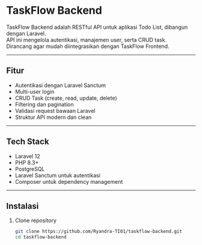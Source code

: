 # TaskFlow Backend

TaskFlow Backend adalah RESTful API untuk aplikasi Todo List, dibangun dengan Laravel.  
API ini mengelola autentikasi, manajemen user, serta CRUD task.  
Dirancang agar mudah diintegrasikan dengan TaskFlow Frontend.

---

## Fitur
- Autentikasi dengan Laravel Sanctum
- Multi-user login
- CRUD Task (create, read, update, delete)
- Filtering dan pagination
- Validasi request bawaan Laravel
- Struktur API modern dan clean

---

## Tech Stack
- Laravel 12
- PHP 8.3+
- PostgreSQL
- Laravel Sanctum untuk autentikasi
- Composer untuk dependency management

---

## Instalasi

1. Clone repository
   ```bash
   git clone https://github.com/Ryandra-TI01/taskflow-backend.git
   cd taskflow-backend
